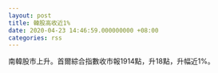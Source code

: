 ```yaml
---
layout: post
title: 韓股高收近1%
date: 2020-04-23 14:46:59.000000000 +08:00
categories: rss
---
```


南韓股市上升。首爾綜合指數收市報1914點，升18點，升幅近1%。
